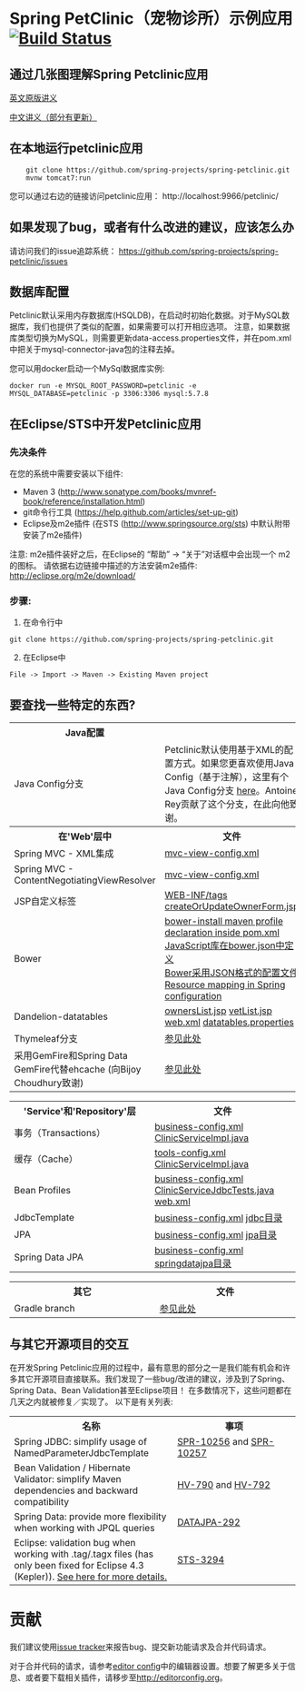 # Spring PetClinic（宠物诊所）示例应用 [![Build Status](https://travis-ci.org/spring-projects/spring-petclinic.png?branch=master)](https://travis-ci.org/spring-projects/spring-petclinic/)

## 通过几张图理解Spring Petclinic应用
<a href="https://speakerdeck.com/michaelisvy/spring-petclinic-sample-application">英文原版讲义</a>

<a href="https://speakerdeck.com/liouxiao/spring-petclinic-sample-application">中文讲义（部分有更新）</a>

## 在本地运行petclinic应用
```
	git clone https://github.com/spring-projects/spring-petclinic.git
	mvnw tomcat7:run
```

您可以通过右边的链接访问petclinic应用： http://localhost:9966/petclinic/

## 如果发现了bug，或者有什么改进的建议，应该怎么办
请访问我们的issue追踪系统： https://github.com/spring-projects/spring-petclinic/issues


## 数据库配置

Petclinic默认采用内存数据库(HSQLDB)，在启动时初始化数据。对于MySQL数据库，我们也提供了类似的配置，如果需要可以打开相应选项。
注意，如果数据库类型切换为MySQL，则需要更新data-access.properties文件，并在pom.xml中把关于mysql-connector-java包的注释去掉。

您可以用docker启动一个MySql数据库实例:

```
docker run -e MYSQL_ROOT_PASSWORD=petclinic -e MYSQL_DATABASE=petclinic -p 3306:3306 mysql:5.7.8
```

## 在Eclipse/STS中开发Petclinic应用

### 先决条件
在您的系统中需要安装以下组件:
* Maven 3 (http://www.sonatype.com/books/mvnref-book/reference/installation.html)
* git命令行工具 (https://help.github.com/articles/set-up-git)
* Eclipse及m2e插件 (在STS (http://www.springsource.org/sts) 中默认附带安装了m2e插件)

注意: m2e插件装好之后，在Eclipse的 “帮助” -&gt; “关于”对话框中会出现一个 m2 的图标。
请依据右边链接中描述的方法安装m2e插件: http://eclipse.org/m2e/download/


### 步骤:

1) 在命令行中
```
git clone https://github.com/spring-projects/spring-petclinic.git
```
2) 在Eclipse中
```
File -> Import -> Maven -> Existing Maven project
```


## 要查找一些特定的东西?

<table>
  <tr>
    <th width="300px">Java配置</th><th width="300px"></th>
  </tr>
  <tr>
    <td>Java Config分支</td>
    <td>
      Petclinic默认使用基于XML的配置方式。如果您更喜欢使用Java Config（基于注解），这里有个Java Config分支 <a href="https://github.com/spring-projects/spring-petclinic/tree/javaconfig">here</a>。Antoine Rey贡献了这个分支，在此向他致谢。    
    </td>
  </tr>
  <tr>
    <th width="300px">在'Web'层中</th><th width="300px">文件</th>
  </tr>
  <tr>
    <td>Spring MVC - XML集成</td>
    <td><a href="/src/main/resources/spring/mvc-view-config.xml">mvc-view-config.xml</a></td>
  </tr>
  <tr>
    <td>Spring MVC - ContentNegotiatingViewResolver</td>
    <td><a href="/src/main/resources/spring/mvc-view-config.xml">mvc-view-config.xml</a></td>
  </tr>
  <tr>
    <td>JSP自定义标签</td>
    <td>
      <a href="/src/main/webapp/WEB-INF/tags">WEB-INF/tags</a>
      <a href="/src/main/webapp/WEB-INF/jsp/owners/createOrUpdateOwnerForm.jsp">createOrUpdateOwnerForm.jsp</a>
    </td>
  </tr>
  <tr>
    <td>Bower</td>
    <td>
      <a href="/pom.xml">bower-install maven profile declaration inside pom.xml</a> <br />
      <a href="/bower.json">JavaScript库在bower.json中定义</a> <br />
      <a href="/.bowerrc">Bower采用JSON格式的配置文件</a> <br />
      <a href="/src/main/resources/spring/mvc-core-config.xml#L30">Resource mapping in Spring configuration</a>
    </td>
  </tr>
  <tr>
    <td>Dandelion-datatables</td>
    <td>
      <a href="/src/main/webapp/WEB-INF/jsp/owners/ownersList.jsp">ownersList.jsp</a> 
      <a href="/src/main/webapp/WEB-INF/jsp/vets/vetList.jsp">vetList.jsp</a> 
      <a href="/src/main/webapp/WEB-INF/web.xml">web.xml</a> 
      <a href="/src/main/resources/dandelion/datatables/datatables.properties">datatables.properties</a> 
   </td>
  </tr>
  <tr>
    <td>Thymeleaf分支</td>
    <td>
      <a href="http://www.thymeleaf.org/petclinic.html">参见此处</a></td>
  </tr>
  <tr>
    <td>采用GemFire和Spring Data GemFire代替ehcache (向Bijoy Choudhury致谢)</td>
    <td>
      <a href="https://github.com/bijoych/spring-petclinic-gemfire">参见此处</a></td>
  </tr>
</table>

<table>
  <tr>
    <th width="300px">'Service'和'Repository'层</th><th width="300px">文件</th>
  </tr>
  <tr>
    <td>事务（Transactions）</td>
    <td>
      <a href="/src/main/resources/spring/business-config.xml">business-config.xml</a>
       <a href="/src/main/java/org/springframework/samples/petclinic/service/ClinicServiceImpl.java">ClinicServiceImpl.java</a>
    </td>
  </tr>
  <tr>
    <td>缓存（Cache）</td>
      <td>
      <a href="/src/main/resources/spring/tools-config.xml">tools-config.xml</a>
       <a href="/src/main/java/org/springframework/samples/petclinic/service/ClinicServiceImpl.java">ClinicServiceImpl.java</a>
    </td>
  </tr>
  <tr>
    <td>Bean Profiles</td>
      <td>
      <a href="/src/main/resources/spring/business-config.xml">business-config.xml</a>
       <a href="/src/test/java/org/springframework/samples/petclinic/service/ClinicServiceJdbcTests.java">ClinicServiceJdbcTests.java</a>
       <a href="/src/main/webapp/WEB-INF/web.xml">web.xml</a>
    </td>
  </tr>
  <tr>
    <td>JdbcTemplate</td>
    <td>
      <a href="/src/main/resources/spring/business-config.xml">business-config.xml</a>
      <a href="/src/main/java/org/springframework/samples/petclinic/repository/jdbc">jdbc目录</a></td>
  </tr>
  <tr>
    <td>JPA</td>
    <td>
      <a href="/src/main/resources/spring/business-config.xml">business-config.xml</a>
      <a href="/src/main/java/org/springframework/samples/petclinic/repository/jpa">jpa目录</a></td>
  </tr>
  <tr>
    <td>Spring Data JPA</td>
    <td>
      <a href="/src/main/resources/spring/business-config.xml">business-config.xml</a>
      <a href="/src/main/java/org/springframework/samples/petclinic/repository/springdatajpa">springdatajpa目录</a></td>
  </tr>
</table>

<table>
  <tr>
    <th width="300px">其它</th><th width="300px">文件</th>
  </tr>
  <tr>
    <td>Gradle branch</td>
    <td>
      <a href="https://github.com/whimet/spring-petclinic">参见此处</a></td>
  </tr>
</table>


## 与其它开源项目的交互

在开发Spring Petclinic应用的过程中，最有意思的部分之一是我们能有机会和许多其它开源项目直接联系。我们发现了一些bug/改进的建议，涉及到了Spring、Spring Data、Bean Validation甚至Eclipse项目！ 在多数情况下，这些问题都在几天之内就被修复／实现了。
以下是有关列表:

<table>
  <tr>
    <th width="300px">名称</th>
    <th width="300px"> 事项 </th>
  </tr>

  <tr>
    <td>Spring JDBC: simplify usage of NamedParameterJdbcTemplate</td>
    <td> <a href="https://jira.springsource.org/browse/SPR-10256"> SPR-10256</a> and <a href="https://jira.springsource.org/browse/SPR-10257"> SPR-10257</a> </td>
  </tr>
  <tr>
    <td>Bean Validation / Hibernate Validator: simplify Maven dependencies and backward compatibility</td>
    <td>
      <a href="https://hibernate.atlassian.net/browse/HV-790"> HV-790</a> and <a href="https://hibernate.atlassian.net/browse/HV-792"> HV-792</a>
      </td>
  </tr>
  <tr>
    <td>Spring Data: provide more flexibility when working with JPQL queries</td>
    <td>
      <a href="https://jira.springsource.org/browse/DATAJPA-292"> DATAJPA-292</a>
      </td>
  </tr>  
  <tr>
    <td>Eclipse: validation bug when working with .tag/.tagx files (has only been fixed for Eclipse 4.3 (Kepler)). <a href="https://github.com/spring-projects/spring-petclinic/issues/14">See here for more details.</a></td>
    <td>
      <a href="https://issuetracker.springsource.com/browse/STS-3294"> STS-3294</a>
    </td>
  </tr>    
</table>


# 贡献

我们建议使用[issue tracker](https://github.com/spring-projects/spring-petclinic/issues)来报告bug、提交新功能请求及合并代码请求。

对于合并代码的请求，请参考[editor config](https://github.com/spring-projects/spring-petclinic/blob/master/.editorconfig)中的编辑器设置。想要了解更多关于信息、或者要下载相关插件，请移步至<http://editorconfig.org>。




